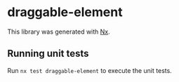 # draggable-element

This library was generated with [Nx](https://nx.dev).

## Running unit tests

Run `nx test draggable-element` to execute the unit tests.
